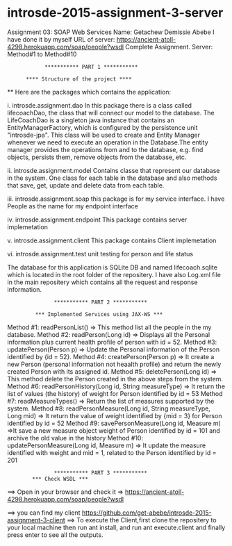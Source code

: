 # introsde-2015-assignment-3-server
 Assignment 03: SOAP Web Services 
 Name: Getachew Demissie Abebe
 I have done it by myself
 URL of server:  https://ancient-atoll-4298.herokuapp.com/soap/people?wsdl
 Complete Assignment. Server: Method#1 to Method#10
 
                *********** PART 1 ***********
                
          **** Structure of the project ****

** Here are the packages which contains the application:

i. introsde.assignment.dao In this package there is a class called lifecoachDao, the class that will connect our model to the database. The LifeCoachDao is a singleton java instance that contains an EntityManagerFactory, which is configured by the persistence unit "introsde-jpa". This class will be used to create and Entity Manager whenever we need to execute an operation in the Database.The entity manager provides the operations from and to the database, e.g. find objects, persists them, remove objects from the database, etc.

ii. introsde.assignment.model Contains classe that represent our database in the system. One class for each table in the database and also methods that save, get, update and delete data from each table.

iii. introsde.assignment.soap this package is for my service interface. I have People as the name for my endpoint interface

iv. introsde.assignment.endpoint This package contains server implemetation

v. introsde.assignment.client This package contains Client implemetation

vi. introsde.assignment.test unit testing for person and life status

The database for this application is SQLite DB and named lifecoach.sqlite which is located in the root folder of the repositery. I have also Log.xml file in the main repositery which contains all the request and response information.      

                   *********** PART 2 ***********
                   
             *** Implemented Services using JAX-WS ***
             
Method #1: readPersonList() => This method list all the people in the my database.
Method #2: readPerson(Long id) => Displays  all the Personal information plus current health profile of person with id = 52.
Method #3: updatePerson(Person p) => Update the Personal information of the Person identified by {id = 52}.
Method #4: createPerson(Person p) => It create a new Person (personal information not heaalth profile) and return the newly created Person with its assigned id.
Method #5: deletePerson(Long id) => This method  delete the Person created in the above steps from the system.
Method #6: readPersonHistory(Long id, String measureType) => It return the list of values (the history) of weight for Person identified by id = 53
Method #7: readMeasureTypes() => Return the list of measures supported by the system.
Method #8: readPersonMeasure(Long id, String measureType, Long mid) => It return the value of weight identified by {mid = 3} for Person identified by id = 52
Method #9: savePersonMeasure(Long id, Measure m) =>It save a new measure object  weight of Person identified by id = 101 and archive the old value in the history
Method #10: updatePersonMeasure(Long id, Measure m) => It update the measure identified with weight and mid = 1, related to the Person identified by id = 201                 
                   
                   *********** PART 3 ***********
            *** Check WSDL ***
==> Open in your browser and check it => https://ancient-atoll-4298.herokuapp.com/soap/people?wsdl

==> you can find my client https://github.com/get-abebe/introsde-2015-assignment-3-client
==> To execute the Client,first clone the repositery to your local machine then run ant install, and run ant execute.client and finally press enter to see all the outputs.
    
    
       
